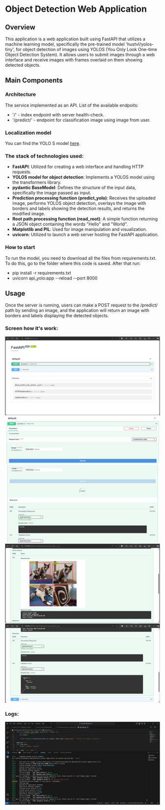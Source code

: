 # Object Detection Web Application

## Overview
This application is a web application built using FastAPI that utilizes a machine learning model, specifically the pre-trained model 'hustvl/yolos-tiny', for object detection of images using YOLOS (You Only Look One-time Object Detection System). It allows users to submit images through a web interface and receive images with frames overlaid on them showing detected objects.

## Main Components

### Architecture
The service implemented as an API. List of the available endpoits:

*  '/' - index endpoint with server health-check.
*  '/predict/' - endpoint for classification image using image from user.

### Localization model
You can find the YOLO S model [here](https://huggingface.co/hustvl/yolos-tiny).

### The stack of technologies used: 
- **FastAPI**: Utilized for creating a web interface and handling HTTP requests.
- **YOLOS model for object detection**: Implements a YOLOS model using the transformers library.
- **pydantic BaseModel**: Defines the structure of the input data, specifically the image passed as input.
- **Prediction processing function (predict_yolo)**: Receives the uploaded image, performs YOLOS object detection, overlays the image with borders and labels showing the detection results, and returns the modified image.
- **Root path processing function (read_root)**: A simple function returning a JSON object containing the words "Hello" and "World".
- **Matplotlib and PIL**: Used for image manipulation and visualization.
- **uvicorn**: Utilized to launch a web server hosting the FastAPI application.

### How to start
To run the model, you need to download all the files from requirements.txt. To do this, go to the folder where this code is saved. After that run:
* pip install -r requirements.txt
* uvicorn api_yolo:app --reload --port 8000
## Usage
Once the server is running, users can make a POST request to the /predict/ path by sending an image, and the application will return an image with borders and labels displaying the detected objects.


### Screen how it's work:
![Screenshot_1](https://github.com/Sviatoslav1886/Data_science_2023/blob/main/homework_lesson_34/screenshots_of_how_it_works/screen_1.jpg)
![Screenshot_2](https://github.com/Sviatoslav1886/Data_science_2023/blob/main/homework_lesson_34/screenshots_of_how_it_works/screen_2.jpg)
![Screenshot_3](https://github.com/Sviatoslav1886/Data_science_2023/blob/main/homework_lesson_34/screenshots_of_how_it_works/screen_3.jpg)
![Screenshot_4](https://github.com/Sviatoslav1886/Data_science_2023/blob/main/homework_lesson_34/screenshots_of_how_it_works/screen_4.jpg)
![Screenshot_5](https://github.com/Sviatoslav1886/Data_science_2023/blob/main/homework_lesson_34/screenshots_of_how_it_works/screen_5.jpg)


### Logs:
![Logs](https://github.com/Sviatoslav1886/Data_science_2023/blob/main/homework_lesson_34/screenshots_of_how_it_works/logs.jpg)


